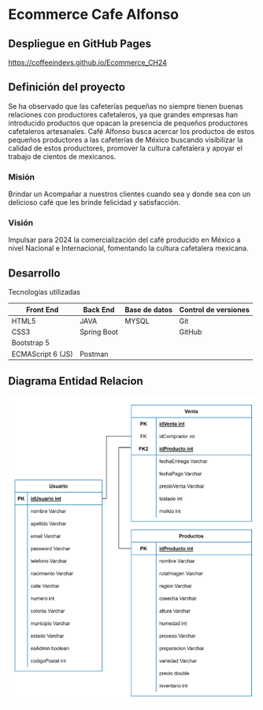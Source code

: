 # Ecommerce Cafe Alfonso

## Despliegue en GitHub Pages

https://coffeeindevs.github.io/Ecommerce_CH24

## **Definición del proyecto**

Se ha observado que las cafeterías pequeñas
no siempre tienen buenas relaciones con productores cafetaleros, ya que grandes
empresas han introducido productos que opacan la presencia de pequeños
productores cafetaleros artesanales. Café Alfonso busca acercar los productos
de estos pequeños productores a las cafeterías de México buscando visibilizar
la calidad de estos productores,
promover la cultura cafetalera y apoyar el trabajo de cientos de
mexicanos.

### Misión

Brindar un Acompañar a nuestros clientes cuando sea y
donde sea con un delicioso café que les brinde felicidad y satisfacción.

### Visión

Impulsar para 2024 la comercialización del café producido
en México a nivel Nacional e Internacional, fomentando la cultura cafetalera
mexicana.

## **Desarrollo**

Tecnologías utilizadas


| Front End         | Back End    | Base de datos | Control de versiones |
| ----------------- | ----------- | ------------- | -------------------- |
| HTML5             | JAVA        | MYSQL         | Git                  |
| CSS3              | Spring Boot |               | GitHub               |
| Bootstrap 5       |             |               |                      |
| ECMAScript 6 (JS) | Postman     |               |                      |

## Diagrama Entidad Relacion

![1680280907070](image/readme/1680280907070.png)

